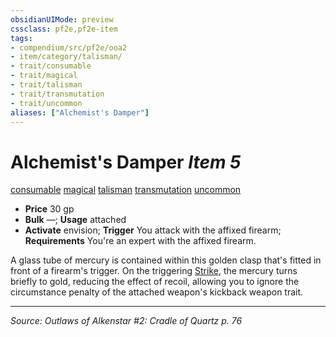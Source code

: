 ```yaml
---
obsidianUIMode: preview
cssclass: pf2e,pf2e-item
tags:
- compendium/src/pf2e/ooa2
- item/category/talisman/
- trait/consumable
- trait/magical
- trait/talisman
- trait/transmutation
- trait/uncommon
aliases: ["Alchemist's Damper"]
---
```

# Alchemist's Damper *Item 5*  
[consumable](consumable.md "Consumable Item Trait")  [magical](magical.md "Magical Item Trait")  [talisman](talisman.md "Talisman Item Trait")  [transmutation](transmutation.md "Transmutation School Trait")  [uncommon](uncommon.md "Uncommon Rarity Trait")  

- **Price** 30 gp
- **Bulk** —; **Usage** attached <to a firearm with the kickback weapon trait>
- **Activate** envision; **Trigger** You attack with the affixed firearm; **Requirements** You're an expert with the affixed firearm.

A glass tube of mercury is contained within this golden clasp that's fitted in front of a firearm's trigger. On the triggering [Strike](strike.md), the mercury turns briefly to gold, reducing the effect of recoil, allowing you to ignore the circumstance penalty of the attached weapon's kickback weapon trait.


---
*Source: Outlaws of Alkenstar #2: Cradle of Quartz p. 76*